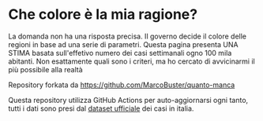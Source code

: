 # Che colore è la mia ragione?
La domanda non ha una risposta precisa. Il governo decide il colore delle regioni in base ad una serie di parametri. Questa pagina presenta UNA STIMA basata sull'effetivo numero dei casi settimanali ogno 100 mila abitanti. Non esattamente quali sono i criteri, ma ho cercato di avvicinarmi il più possibile alla realtà

Repository forkata da https://github.com/MarcoBuster/quanto-manca

Questa repository utilizza GitHub Actions per auto-aggiornarsi ogni tanto,
tutti i dati sono presi dal
[dataset ufficiale](https://github.com/pcm-dpc/COVID-19) dei casi in italia.
